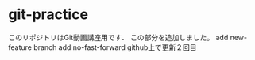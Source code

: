 # git-practice
このリポジトリはGit動画講座用です．
この部分を追加しました。
add new-feature branch
add no-fast-forward
github上で更新２回目
